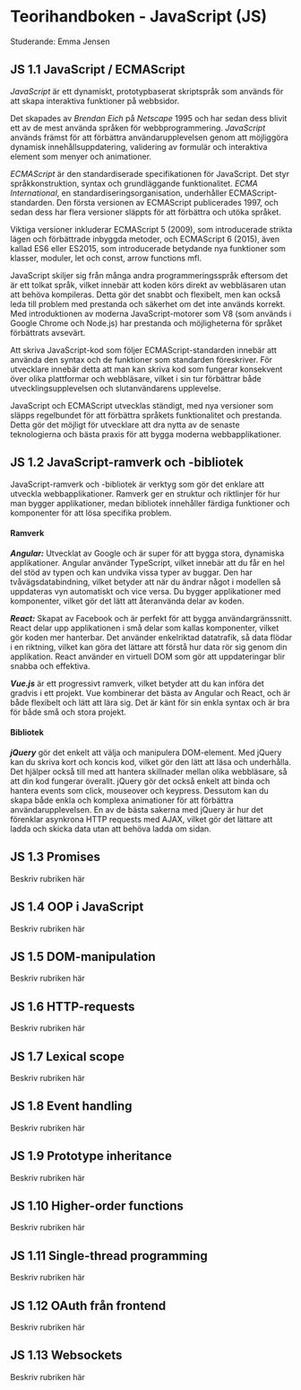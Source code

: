 # Teorihandboken - JavaScript (JS)
Studerande: Emma Jensen

## JS 1.1 JavaScript / ECMAScript
*JavaScript* är ett dynamiskt, prototypbaserat skriptspråk som används för att skapa interaktiva funktioner på webbsidor.

 Det skapades av *Brendan Eich* på *Netscape* 1995 och har sedan dess blivit ett av de mest använda språken för webbprogrammering. *JavaScript* används främst för att förbättra användarupplevelsen genom att möjliggöra dynamisk innehållsuppdatering, validering av formulär och interaktiva element som menyer och animationer.

  *ECMAScript* är den standardiserade specifikationen för JavaScript. Det styr språkkonstruktion, syntax och grundläggande funktionalitet. *ECMA International*, en standardiseringsorganisation, underhåller ECMAScript-standarden. Den första versionen av ECMAScript publicerades 1997, och sedan dess har flera versioner släppts för att förbättra och utöka språket.

 Viktiga versioner inkluderar ECMAScript 5 (2009), som introducerade strikta lägen och förbättrade inbyggda metoder, och ECMAScript 6 (2015), även kallad ES6 eller ES2015, som introducerade betydande nya funktioner som klasser, moduler, let och const, arrow functions mfl.

 JavaScript skiljer sig från många andra programmeringsspråk eftersom det är ett tolkat språk, vilket innebär att koden körs direkt av webbläsaren utan att behöva kompileras.
 Detta gör det snabbt och flexibelt, men kan också leda till problem med prestanda och säkerhet om det inte används korrekt. Med introduktionen av moderna JavaScript-motorer som V8 (som används i Google Chrome och Node.js) har prestanda och möjligheterna för språket förbättrats avsevärt.

 Att skriva JavaScript-kod som följer ECMAScript-standarden innebär att använda den syntax och de funktioner som standarden föreskriver. För utvecklare innebär detta att man kan skriva kod som fungerar konsekvent över olika plattformar och webbläsare, vilket i sin tur förbättrar både utvecklingsupplevelsen och slutanvändarens upplevelse.

 JavaScript och ECMAScript utvecklas ständigt, med nya versioner som släpps regelbundet för att förbättra språkets funktionalitet och prestanda. Detta gör det möjligt för utvecklare att dra nytta av de senaste teknologierna och bästa praxis för att bygga moderna webbapplikationer.

## JS 1.2 JavaScript-ramverk och -bibliotek
JavaScript-ramverk och -bibliotek är verktyg som gör det enklare att utveckla webbapplikationer. Ramverk ger en struktur och riktlinjer för hur man bygger applikationer, medan bibliotek innehåller färdiga funktioner och komponenter för att lösa specifika problem.


#### Ramverk 
***Angular:*** Utvecklat av Google och är super för att bygga stora, dynamiska applikationer. Angular använder TypeScript, vilket innebär att du får en hel del stöd av typen och kan undvika vissa typer av buggar. Den har tvåvägsdatabindning, vilket betyder att när du ändrar något i modellen så uppdateras vyn automatiskt och vice versa. Du bygger applikationer med komponenter, vilket gör det lätt att återanvända delar av koden.


***React:*** Skapat av Facebook och är perfekt för att bygga användargränssnitt. React delar upp applikationen i små delar som kallas komponenter, vilket gör koden mer hanterbar. Det använder enkelriktad datatrafik, så data flödar i en riktning, vilket kan göra det lättare att förstå hur data rör sig genom din applikation. React använder en virtuell DOM som gör att uppdateringar blir snabba och effektiva.

***Vue.js*** är ett progressivt ramverk, vilket betyder att du kan införa det gradvis i ett projekt. Vue kombinerar det bästa av Angular och React, och är både flexibelt och lätt att lära sig. Det är känt för sin enkla syntax och är bra för både små och stora projekt.



#### Bibliotek
***jQuery*** gör det enkelt att välja och manipulera DOM-element. Med jQuery kan du skriva kort och koncis kod, vilket gör den lätt att läsa och underhålla. Det hjälper också till med att hantera skillnader mellan olika webbläsare, så att din kod fungerar överallt. jQuery gör det också enkelt att binda och hantera events som click, mouseover och keypress. Dessutom kan du skapa både enkla och komplexa animationer för att förbättra användarupplevelsen. En av de bästa sakerna med jQuery är hur det förenklar asynkrona HTTP requests med AJAX, vilket gör det lättare att ladda och skicka data utan att behöva ladda om sidan.

## JS 1.3 Promises
Beskriv rubriken här

## JS 1.4 OOP i JavaScript
Beskriv rubriken här

## JS 1.5 DOM-manipulation
Beskriv rubriken här

## JS 1.6 HTTP-requests
Beskriv rubriken här

## JS 1.7 Lexical scope
Beskriv rubriken här

## JS 1.8 Event handling
Beskriv rubriken här

## JS 1.9 Prototype inheritance
Beskriv rubriken här

## JS 1.10 Higher-order functions
Beskriv rubriken här

## JS 1.11 Single-thread programming
Beskriv rubriken här

## JS 1.12 OAuth från frontend
Beskriv rubriken här

## JS 1.13 Websockets
Beskriv rubriken här

